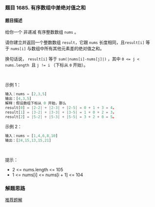 ### 题目 1685. 有序数组中差绝对值之和
#### 题目描述
给你一个 非递减 有序整数数组 `nums` 。

请你建立并返回一个整数数组 `result`，它跟 `nums` 长度相同，且`result[i]` 等于 `nums[i]` 与数组中所有其他元素差的绝对值之和。

换句话说， `result[i]` 等于 `sum(|nums[i]-nums[j]|)` ，其中 `0 <= j < nums.length `且 `j != i` （下标从 `0` 开始）。

 

示例 1：

```js
输入：nums = [2,3,5]
输出：[4,3,5]
解释：假设数组下标从 0 开始，那么
result[0] = |2-2| + |2-3| + |2-5| = 0 + 1 + 3 = 4，
result[1] = |3-2| + |3-3| + |3-5| = 1 + 0 + 2 = 3，
result[2] = |5-2| + |5-3| + |5-5| = 3 + 2 + 0 = 5。
```
示例 2：

```js
输入：nums = [1,4,6,8,10]
输出：[24,15,13,15,21]
```
 

提示：

- 2 <= nums.length <= 105
- 1 <= nums[i] <= nums[i + 1] <= 104

### 解题思路
[推荐题解](https://leetcode-cn.com/problems/sum-of-absolute-differences-in-a-sorted-array/solution/c-dong-tai-gui-hua-qian-zhui-he-shuang-j-akm6/)